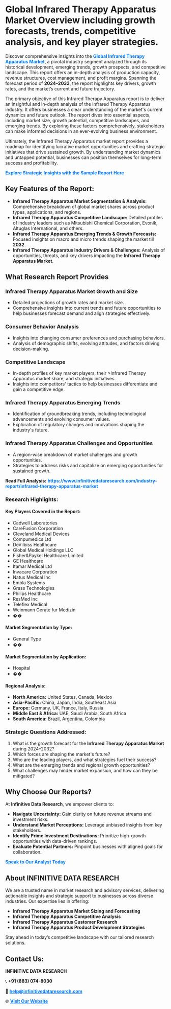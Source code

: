 <h1>Global Infrared Therapy Apparatus Market Overview including growth forecasts, trends, competitive analysis, and key player strategies.</h1>
<p>
Discover comprehensive insights into the 
<a href="https://www.infinitivedataresearch.com/industry-report/infrared-therapy-apparatus-market" rel="dofollow" style="color: #007BFF; text-decoration: none;"><strong>Global Infrared Therapy Apparatus Market</strong></a>, a pivotal industry segment analyzed through its historical development, emerging trends, growth prospects, and competitive landscape. This report offers an in-depth analysis of production capacity, revenue structures, cost management, and profit margins. Spanning the forecast period of <strong>2024–2033</strong>, the report highlights key drivers, growth rates, and the market’s current and future trajectory.
</p>
<p>
The primary objective of this Infrared Therapy Apparatus report is to deliver an insightful and in-depth analysis of the Infrared Therapy Apparatus industry. It offers businesses a clear understanding of the market's current dynamics and future outlook. The report dives into essential aspects, including market size, growth potential, competitive landscapes, and emerging trends. By exploring these factors comprehensively, stakeholders can make informed decisions in an ever-evolving business environment.
</p>
<p>
Ultimately, the Infrared Therapy Apparatus market report provides a roadmap for identifying lucrative market opportunities and crafting strategic initiatives that drive sustained growth. By understanding market dynamics and untapped potential, businesses can position themselves for long-term success and profitability.
</p>
<p>
<a href="https://www.infinitivedataresearch.com/request-sample/reportId=104822" style="color: #007BFF; text-decoration: none;"><strong>Explore Strategic Insights with the Sample Report Here</strong></a>
</p>

<h2>Key Features of the Report:</h2>
<ul>
<li><strong>Infrared Therapy Apparatus Market Segmentation & Analysis:</strong> Comprehensive breakdown of global market shares across product types, applications, and regions.</li>
<li><strong>Infrared Therapy Apparatus Competitive Landscape:</strong> Detailed profiles of industry leaders such as Mitsubishi Chemical Corporation, Evonik, Altuglas International, and others.</li>
<li><strong>Infrared Therapy Apparatus Emerging Trends & Growth Forecasts:</strong> Focused insights on macro and micro trends shaping the market till <strong>2032</strong>.</li>
<li><strong>Infrared Therapy Apparatus Industry Drivers & Challenges:</strong> Analysis of opportunities, threats, and key drivers impacting the <strong>Infrared Therapy Apparatus Market</strong>.</li>
</ul>

<h2>What Research Report Provides</h2>
<h3>Infrared Therapy Apparatus Market Growth and Size</h3>
<ul>
<li>Detailed projections of growth rates and market size.</li>
<li>Comprehensive insights into current trends and future opportunities to help businesses forecast demand and align strategies effectively.</li>
</ul>

<h3>Consumer Behavior Analysis</h3>
<ul>
<li>Insights into changing consumer preferences and purchasing behaviors.</li>
<li>Analysis of demographic shifts, evolving attitudes, and factors driving decision-making.</li>
</ul>

<h3>Competitive Landscape</h3>
<ul>
<li>In-depth profiles of key market players, their >Infrared Therapy Apparatus market share, and strategic initiatives.</li>
<li>Insights into competitors' tactics to help businesses differentiate and gain a competitive edge.</li>
</ul>

<h3>Infrared Therapy Apparatus Emerging Trends</h3>
<ul>
<li>Identification of groundbreaking trends, including technological advancements and evolving consumer values.</li>
<li>Exploration of regulatory changes and innovations shaping the industry's future.</li>
</ul>

<h3>Infrared Therapy Apparatus Challenges and Opportunities</h3>
<ul>
<li>A region-wise breakdown of market challenges and growth opportunities.</li>
<li>Strategies to address risks and capitalize on emerging opportunities for sustained growth.</li>
</ul>
<p><strong>Read Full Analysis:</strong> <a href="https://www.infinitivedataresearch.com/industry-report/infrared-therapy-apparatus-market" rel="dofollow" style="color: #007BFF; text-decoration: none;"><strong>https://www.infinitivedataresearch.com/industry-report/infrared-therapy-apparatus-market</strong></a></p>
<h3>Research Highlights:</h3>
<h4>Key Players Covered in the Report:</h4>
<ul><li>Cadwell Laboratories</li><li>CareFusion Corporation</li><li>Cleveland Medical Devices</li><li>Compumedics Ltd</li><li>DeVilbiss Healthcare</li><li>Global Medical Holdings LLC</li><li>Fisher&amp;Paykel Healthcare Limited</li><li>GE Healthcare</li><li>Itamar Medical Ltd</li><li>Invacare Corporation</li><li>Natus Medical Inc</li><li>Embla Systems</li><li>Grass Technologies</li><li>Philips Healthcare</li><li>ResMed Inc</li><li>Teleflex Medical</li><li>Weinmann Gerate fur Medizin</li><li>��</li></ul>
<h4>Market Segmentation by Type:</h4>
<ul><li>General Type</li><li>��</li></ul>
<h4>Market Segmentation by Application:</h4>
<ul><li>Hospital</li><li>��</li></ul>

<h4>Regional Analysis:</h4>
<ul>
<li><strong>North America:</strong> United States, Canada, Mexico</li>
<li><strong>Asia-Pacific:</strong> China, Japan, India, Southeast Asia</li>
<li><strong>Europe:</strong> Germany, UK, France, Italy, Russia</li>
<li><strong>Middle East & Africa:</strong> UAE, Saudi Arabia, South Africa</li>
<li><strong>South America:</strong> Brazil, Argentina, Colombia</li>
</ul>

<h3>Strategic Questions Addressed:</h3>
<ol>
<li>What is the growth forecast for the <strong>Infrared Therapy Apparatus Market</strong> during 2024–2032?</li>
<li>Which forces are shaping the market's future?</li>
<li>Who are the leading players, and what strategies fuel their success?</li>
<li>What are the emerging trends and regional growth opportunities?</li>
<li>What challenges may hinder market expansion, and how can they be mitigated?</li>
</ol>

<h2>Why Choose Our Reports?</h2>
<p>At <strong>Infinitive Data Research</strong>, we empower clients to:</p>
<ul>
<li><strong>Navigate Uncertainty:</strong> Gain clarity on future revenue streams and investment risks.</li>
<li><strong>Understand Market Perceptions:</strong> Leverage unbiased insights from key stakeholders.</li>
<li><strong>Identify Prime Investment Destinations:</strong> Prioritize high-growth opportunities with data-driven rankings.</li>
<li><strong>Evaluate Potential Partners:</strong> Pinpoint businesses with aligned goals for collaboration.</li>
</ul>
<p><a href="https://www.infinitivedataresearch.com/industry-report/infrared-therapy-apparatus-market" rel="dofollow" style="color: #007BFF; text-decoration: none;"><strong>Speak to Our Analyst Today</strong></a></p>

<h2>About INFINITIVE DATA RESEARCH</h2>
<p>We are a trusted name in market research and advisory services, delivering actionable insights and strategic support to businesses across diverse industries. Our expertise lies in offering:</p>
<ul>
<li><strong>Infrared Therapy Apparatus Market Sizing and Forecasting</strong></li>
<li><strong>Infrared Therapy Apparatus Competitive Analysis</strong></li>
<li><strong>Infrared Therapy Apparatus Customer Research</strong></li>
<li><strong>Infrared Therapy Apparatus Product Development Strategies</strong></li>
</ul>
<p>Stay ahead in today’s competitive landscape with our tailored research solutions.</p>

<h2>Contact Us:</h2>
<p><strong>INFINITIVE DATA RESEARCH</strong></p>
<p>📞 <strong>+91 (883) 074-8030</strong></p>
<p>📧 <strong><a href="mailto:help@infinitivedataresearch.com" style="color: #007BFF;">help@infinitivedataresearch.com</a></strong></p>
<p>🌐 <strong><a href="https://www.infinitivedataresearch.com" rel="dofollow" style="color: #007BFF;">Visit Our Website</a></strong></p>